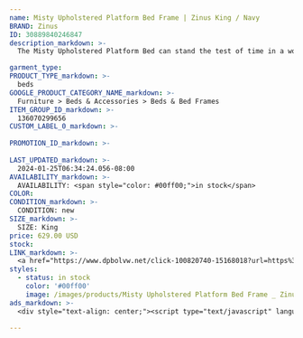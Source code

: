 ```yaml
---
name: Misty Upholstered Platform Bed Frame | Zinus King / Navy
BRAND: Zinus
ID: 30889840246847
description_markdown: >-
  The Misty Upholstered Platform Bed can stand the test of time in a world full of trends, with its classic button-tufted upholstery available in a variety of shades that’ll enhance any space. In addition to its undeniable style, Misty is also as supportive as they come, with its wooden mattress platform designed for use without a box spring.

garment_type:
PRODUCT_TYPE_markdown: >-
  beds
GOOGLE_PRODUCT_CATEGORY_NAME_markdown: >-
  Furniture > Beds & Accessories > Beds & Bed Frames
ITEM_GROUP_ID_markdown: >-
  136070299656
CUSTOM_LABEL_0_markdown: >-
  
PROMOTION_ID_markdown: >-
  
LAST_UPDATED_markdown: >-
  2024-01-25T06:34:24.056-08:00
AVAILABILITY_markdown: >-
  AVAILABILITY: <span style="color: #00ff00;">in stock</span>
COLOR:
CONDITION_markdown: >-
  CONDITION: new
SIZE_markdown: >-
  SIZE: King
price: 629.00 USD
stock: 
LINK_markdown: >-
  <a href="https://www.dpbolvw.net/click-100820740-15168018?url=https%3A%2F%2Fwww.zinus.com%2Fproducts%2Fmisty-upholstered-platform-bed-frame%3Fvariant%3D30889840246847" target="_blank" style="display: inline-block; padding: 10px 20px; font-size: 16px; text-align: center; text-decoration: none; cursor: pointer; border: 1px solid #3498db; color: #3498db; background-color: #fff; border-radius: 5px; transition: background-color 0.3s;">Go to Product</a>
styles:
  - status: in stock
    color: '#00ff00'
    image: /images/products/Misty Upholstered Platform Bed Frame _ Zinus King _ Navy/136070299656_15_Misty_upholstered_Platform_bed_frame_Blue.jpg
ads_markdown: >-
  <div style="text-align: center;"><script type="text/javascript" language="javascript" src="https://www.anrdoezrs.net/placeholder-52386694?target=_top&mouseover=N"></script></div>

---
```

